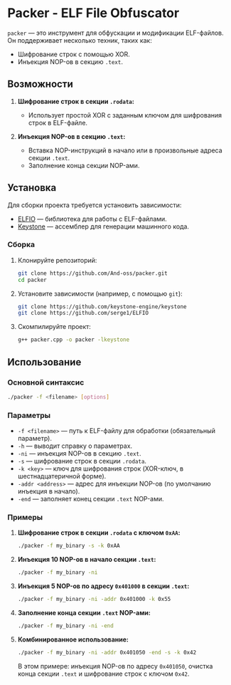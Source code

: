 
# Packer - ELF File Obfuscator

`packer` — это инструмент для обфускации и модификации ELF-файлов. Он поддерживает несколько техник, таких как:

- Шифрование строк с помощью XOR.
- Инъекция NOP-ов в секцию `.text`.

## Возможности

1. **Шифрование строк в секции `.rodata`:**
   - Использует простой XOR с заданным ключом для шифрования строк в ELF-файле.

2. **Инъекция NOP-ов в секцию `.text`:**
   - Вставка NOP-инструкций в начало или в произвольные адреса секции `.text`.
   - Заполнение конца секции NOP-ами.

## Установка

Для сборки проекта требуется установить зависимости:

- [ELFIO](https://github.com/elfio/elfio) — библиотека для работы с ELF-файлами.
- [Keystone](https://www.keystone-engine.org/) — ассемблер для генерации машинного кода.

### Сборка

1. Клонируйте репозиторий:

   ```bash
   git clone https://github.com/And-oss/packer.git
   cd packer
   ```

2. Установите зависимости (например, с помощью `git`):

   ```bash
   git clone https://github.com/keystone-engine/keystone
   git clone https://github.com/serge1/ELFIO
   ```

3. Скомпилируйте проект:

   ```bash
   g++ packer.cpp -o packer -lkeystone 
   ```

## Использование

### Основной синтаксис

```bash
./packer -f <filename> [options]
```

### Параметры

- `-f <filename>` — путь к ELF-файлу для обработки (обязательный параметр).
- `-h` — выводит справку о параметрах.
- `-ni` — инъекция NOP-ов в секцию `.text`.
- `-s` — шифрование строк в секции `.rodata`.
- `-k <key>` — ключ для шифрования строк (XOR-ключ, в шестнадцатеричной форме).
- `-addr <address>` — адрес для инъекции NOP-ов (по умолчанию инъекция в начало).
- `-end` — заполняет конец секции `.text` NOP-ами.

### Примеры

1. **Шифрование строк в секции `.rodata` с ключом `0xAA`:**

   ```bash
   ./packer -f my_binary -s -k 0xAA
   ```

2. **Инъекция 10 NOP-ов в начало секции `.text`:**

   ```bash
   ./packer -f my_binary -ni
   ```

3. **Инъекция 5 NOP-ов по адресу `0x401000` в секции `.text`:**

   ```bash
   ./packer -f my_binary -ni -addr 0x401000 -k 0x55
   ```

4. **Заполнение конца секции `.text` NOP-ами:**

   ```bash
   ./packer -f my_binary -ni -end
   ```

5. **Комбинированное использование:**

   ```bash
   ./packer -f my_binary -ni -addr 0x401050 -end -s -k 0x42
   ```

   В этом примере: инъекция NOP-ов по адресу `0x401050`, очистка конца секции `.text` и шифрование строк с ключом `0x42`.